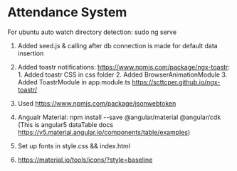 # Attendance System

For ubuntu auto watch directory detection: sudo ng serve

1. Added seed.js & calling after db connection is made for default data insertion

2. Added toastr notifications: https://www.npmjs.com/package/ngx-toastr: 1. Added toastr CSS in css folder 2. Added BrowserAnimationModule 3. Added ToastrModule  in app.module.ts  https://scttcper.github.io/ngx-toastr/

3. Used https://www.npmjs.com/package/jsonwebtoken

4. Angualr Material: npm install --save @angular/material @angular/cdk (This is angular5 dataTable docs https://v5.material.angular.io/components/table/examples)

5. Set up fonts in style.css && index.html

6. https://material.io/tools/icons/?style=baseline